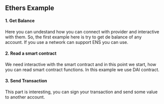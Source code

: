 ## Ethers Example


#### 1. Get Balance 
Here you can undestand how you can connect with provider and interactive with them. So, the first example here is try to get de balance of any account. If you use a network can support ENS you can use.

#### 2. Read a smart contract
We need interactive with the smart contract and in this point we start, how you can read smart contract functions. In this example we use DAI contract.  

#### 3. Send Transaction 
This part is interesting, you can sign your transaction and send some value to another account.

